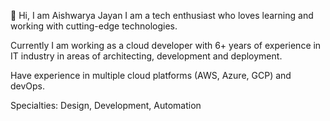 👋 Hi, I am Aishwarya Jayan
I am a tech enthusiast who loves learning and working with cutting-edge technologies. 

Currently I am working as a cloud developer with 6+ years of experience in IT industry in areas of architecting, development and deployment.

Have experience in multiple cloud platforms (AWS, Azure, GCP) and devOps.

Specialties: Design, Development, Automation

